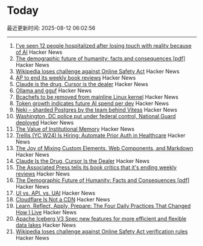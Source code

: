 # Today

最近更新时间: 2025-08-12 06:02:56

--- 
1. [I've seen 12 people hospitalized after losing touch with reality because of AI](https://twitter.com/KeithSakata/status/1954884361695719474) Hacker News
2. [The demographic future of humanity: facts and consequences [pdf]](https://www.sas.upenn.edu/~jesusfv/Slides_London.pdf) Hacker News
3. [Wikipedia loses challenge against Online Safety Act](https://www.bbc.com/news/articles/cjr11qqvvwlo) Hacker News
4. [AP to end its weekly book reviews](https://dankennedy.net/2025/08/08/the-associated-press-tells-its-book-critics-that-its-ending-weekly-reviews/) Hacker News
5. [Claude is the drug, Cursor is the dealer](https://middlelayer.substack.com/p/i-claude-is-the-drug-cursor-is-the) Hacker News
6. [Ollama and gguf](https://github.com/ollama/ollama/issues/11714) Hacker News
7. [Bcachefs to be removed from mainline Linux kernel](https://lore.kernel.org/lkml/22ib5scviwwa7bqeln22w2xm3dlywc4yuactrddhmsntixnghr@wjmmbpxjvipv/T/#u) Hacker News
8. [Token growth indicates future AI spend per dev](https://blog.kilocode.ai/p/future-ai-spend-100k-per-dev) Hacker News
9. [Neki – sharded Postgres by the team behind Vitess](https://planetscale.com/blog/announcing-neki) Hacker News
10. [Washington, DC police put under federal control, National Guard deployed](https://www.cnbc.com/2025/08/11/trump-washington-crime-fed-national-guard-homeless.html) Hacker News
11. [The Value of Institutional Memory](https://timharford.com/2025/05/the-value-of-institutional-memory/) Hacker News
12. [Trellis (YC W24) Is Hiring: Automate Prior Auth in Healthcare](https://www.ycombinator.com/companies/trellis/jobs/Cv3ZwXh-forward-deployed-engineers-all-levels-august-2025) Hacker News
13. [The Joy of Mixing Custom Elements, Web Components, and Markdown](https://deanebarker.net/tech/blog/custom-elements-markdown/) Hacker News
14. [Claude Is the Drug, Cursor Is the Dealer](https://middlelayer.substack.com/p/i-claude-is-the-drug-cursor-is-the) Hacker News
15. [The Associated Press tells its book critics that it's ending weekly reviews](https://dankennedy.net/2025/08/08/the-associated-press-tells-its-book-critics-that-its-ending-weekly-reviews/) Hacker News
16. [The Demographic Future of Humanity: Facts and Consequences [pdf]](https://www.sas.upenn.edu/~jesusfv/Slides_London.pdf) Hacker News
17. [UI vs. API. vs. UAI](https://www.joshbeckman.org/blog/practicing/ui-vs-api-vs-uai) Hacker News
18. [Cloudflare Is Not a CDN](https://magecdn.com/blog/2025/08/11/cloudflare-not-a-cdn/) Hacker News
19. [Learn, Reflect, Apply, Prepare: The Four Daily Practices That Changed How I Live](https://opuslabs.substack.com/p/learn-reflect-apply-prepare) Hacker News
20. [Apache Iceberg V3 Spec new features for more efficient and flexible data lakes](https://opensource.googleblog.com/2025/08/whats-new-in-iceberg-v3.html) Hacker News
21. [Wikipedia loses challenge against Online Safety Act verification rules](https://www.bbc.com/news/articles/cjr11qqvvwlo) Hacker News
